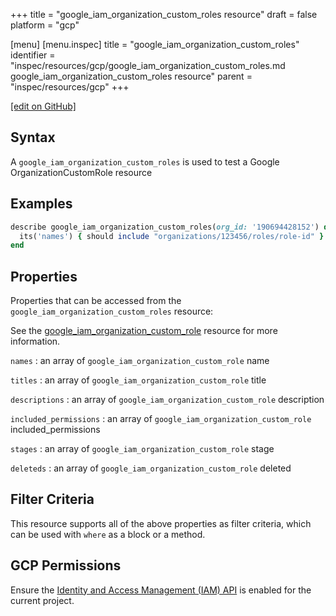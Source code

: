 +++
title = "google_iam_organization_custom_roles resource"
draft = false
platform = "gcp"

[menu]
  [menu.inspec]
    title = "google_iam_organization_custom_roles"
    identifier = "inspec/resources/gcp/google_iam_organization_custom_roles.md google_iam_organization_custom_roles resource"
    parent = "inspec/resources/gcp"
+++

[\[edit on GitHub\]](https://github.com/inspec/inspec-gcp/blob/master/docs/resources/google_iam_organization_custom_roles.md)

## Syntax

A `google_iam_organization_custom_roles` is used to test a Google OrganizationCustomRole resource

## Examples

```ruby
describe google_iam_organization_custom_roles(org_id: '190694428152') do
  its('names') { should include "organizations/123456/roles/role-id" }
end
```

## Properties

Properties that can be accessed from the `google_iam_organization_custom_roles` resource:

See the [google_iam_organization_custom_role](/inspec/resources/google_iam_organization_custom_role/#properties) resource for more information.

`names`
: an array of `google_iam_organization_custom_role` name

`titles`
: an array of `google_iam_organization_custom_role` title

`descriptions`
: an array of `google_iam_organization_custom_role` description

`included_permissions`
: an array of `google_iam_organization_custom_role` included_permissions

`stages`
: an array of `google_iam_organization_custom_role` stage

`deleteds`
: an array of `google_iam_organization_custom_role` deleted

## Filter Criteria

This resource supports all of the above properties as filter criteria, which can be used
with `where` as a block or a method.

## GCP Permissions

Ensure the [Identity and Access Management (IAM) API](https://console.cloud.google.com/apis/library/iam.googleapis.com/) is enabled for the current project.
